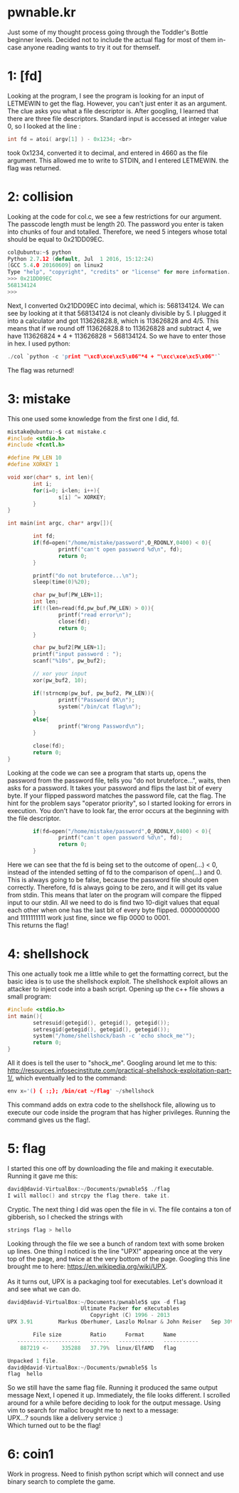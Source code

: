 # pwnable.kr
Just some of my thought process going through the Toddler's Bottle beginner levels. Decided not to include the actual flag for most of them in-case anyone reading wants to try it out for themself.

# 1: [fd]

Looking at the program, I see the program is looking for an input of LETMEWIN to get the flag. However, you can't just enter it as an argument.
The clue asks you what a file descriptor is. After googling, I learned that there are three file descriptors. Standard input is accessed at integer value 0,
so I looked at the line : <br>
````c
int fd = atoi( argv[1] ) - 0x1234; <br>
````
took 0x1234, converted it to decimal, and entered in 4660 as the file argument. This allowed me to write to STDIN, and I entered LETMEWIN.
the flag was returned.


# 2: collision

Looking at the code for col.c, we see a few restrictions for our argument. The passcode length must be length 20.
The password you enter is taken into chunks of four and totalled. Therefore, we need 5 integers whose total should be equal to 0x21DD09EC. 

```c
col@ubuntu:~$ python
Python 2.7.12 (default, Jul  1 2016, 15:12:24)
[GCC 5.4.0 20160609] on linux2
Type "help", "copyright", "credits" or "license" for more information.
>>> 0x21DD09EC
568134124
>>>
```
Next, I converted 0x21DD09EC into decimal, which is: 568134124. We can see by looking at it that 568134124 is not cleanly divisible by 5.
I plugged it into a calculator and got 113626828.8, which is 113626828 and 4/5. This means that if we round off 113626828.8 to 113626828 and subtract 4, we 
have 113626824 * 4 + 113626828 = 568134124. So we have to enter those in hex. I used python:

```c
./col `python -c 'print "\xc8\xce\xc5\x06"*4 + "\xcc\xce\xc5\x06"'`
```
The flag was returned!


# 3: mistake

This one used some knowledge from the first one I did, fd. 

```c
mistake@ubuntu:~$ cat mistake.c
#include <stdio.h>
#include <fcntl.h>

#define PW_LEN 10
#define XORKEY 1

void xor(char* s, int len){
        int i;
        for(i=0; i<len; i++){
                s[i] ^= XORKEY;
        }
}

int main(int argc, char* argv[]){

        int fd;
        if(fd=open("/home/mistake/password",O_RDONLY,0400) < 0){
                printf("can't open password %d\n", fd);
                return 0;
        }

        printf("do not bruteforce...\n");
        sleep(time(0)%20);

        char pw_buf[PW_LEN+1];
        int len;
        if(!(len=read(fd,pw_buf,PW_LEN) > 0)){
                printf("read error\n");
                close(fd);
                return 0;
        }

        char pw_buf2[PW_LEN+1];
        printf("input password : ");
        scanf("%10s", pw_buf2);

        // xor your input
        xor(pw_buf2, 10);

        if(!strncmp(pw_buf, pw_buf2, PW_LEN)){
                printf("Password OK\n");
                system("/bin/cat flag\n");
        }
        else{
                printf("Wrong Password\n");
        }

        close(fd);
        return 0;
}
```
Looking at the code we can see a program that starts up, opens the password from the password file, tells you "do not bruteforce...", waits, then asks for a password.
It takes your password and flips the last bit of every byte. If your flipped password matches the password file, cat the flag.
The hint for the problem says "operator priority", so I started looking for errors in execution. You don't have to look far, the
error occurs at the beginning with the file descriptor. 
```c
        if(fd=open("/home/mistake/password",O_RDONLY,0400) < 0){
                printf("can't open password %d\n", fd);
                return 0;
        }
```
Here we can see that the fd is being set to the outcome of open(...) < 0, instead of the intended setting of fd to the comparison of open(...) and 0.<br>
This is always going to be false, because the password file should open correctly. Therefore, fd is always going to be zero, and it will get its value from stdin. This means that later on the program will compare the flipped input to our stdin. All we need to do is find two 10-digit values that equal each other when one has the last bit of every byte flipped. 0000000000 and 1111111111 work just fine, since we flip 0000 to 0001.<br>
This returns the flag!


# 4: shellshock

This one actually took me a little while to get the formatting correct, but the basic idea is to use the shellshock exploit. The shellshock exploit allows an attacker to inject code into a bash script. Opening up the c++ file shows a small program:
```c
#include <stdio.h>
int main(){
        setresuid(getegid(), getegid(), getegid());
        setresgid(getegid(), getegid(), getegid());
        system("/home/shellshock/bash -c 'echo shock_me'");
        return 0;
}
```
All it does is tell the user to "shock_me". Googling around let me to this: http://resources.infosecinstitute.com/practical-shellshock-exploitation-part-1/, which eventually led to the command: 
```c
env x='() { :;}; /bin/cat ~/flag' ~/shellshock
```
This command adds on extra code to the shellshock file, allowing us to execute our code inside the program that has higher privileges. Running the command gives us the flag!.


# 5: flag
I started this one off by downloading the file and making it executable. Running it gave me this:
```c
david@david-VirtualBox:~/Documents/pwnable5$ ./flag
I will malloc() and strcpy the flag there. take it.
```
Cryptic. The next thing I did was open the file in vi. The file contains a ton of gibberish, so I checked the strings with
```c
strings flag > hello
```
Looking through the file we see a bunch of random text with some broken up lines. One thing I noticed is the line "UPX!" appearing once at the very top of the page, and twice at the very bottom of the page. Googling this line brought me to here: https://en.wikipedia.org/wiki/UPX. <br><br>
As it turns out, UPX is a packaging tool for executables. Let's download it and see what we can do.
```c
david@david-VirtualBox:~/Documents/pwnable5$ upx -d flag
                       Ultimate Packer for eXecutables
                          Copyright (C) 1996 - 2013
UPX 3.91        Markus Oberhumer, Laszlo Molnar & John Reiser   Sep 30th 2013

        File size         Ratio      Format      Name
   --------------------   ------   -----------   -----------
    887219 <-    335288   37.79%  linux/ElfAMD   flag

Unpacked 1 file.
david@david-VirtualBox:~/Documents/pwnable5$ ls
flag  hello
```

So we still have the same flag file. Running it produced the same output message Next, I opened it up. Immediately, the file looks different. I scrolled around for a while before deciding to look for the output message. Using vim to search for malloc brought me to next to a message: <br>UPX...? sounds like a delivery service :)<br>
Which turned out to be the flag!


# 6: coin1

Work in progress. Need to finish python script which will connect and use binary search to complete the game.
